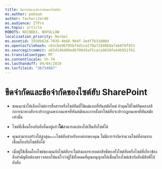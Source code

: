 ```yaml
---
title: ขีดจำกัดและข้อจำกัดของไซต์ฮับ
ms.author: pebaum
author: Techwriter40
ms.audience: ITPro
ms.topic: article
ROBOTS: NOINDEX, NOFOLLOW
localization_priority: Normal
ms.assetid: 1930b62d-7035-4b68-9b4f-3e4f7b31000d
ms.openlocfilehash: c63cbe96f95bf4d1ce279a7294069a7ab8f0f953
ms.sourcegitcommit: a65d196d00adb70045af5caca9828fe44b951f61
ms.translationtype: MT
ms.contentlocale: th-TH
ms.lasthandoff: 09/04/2019
ms.locfileid: "36754607"
---
```

# <a name="sharepoint-hub-site-limits-and-restrictions"></a>ขีดจำกัดและข้อจำกัดของไซต์ฮับ SharePoint

- ขอแนะนำให้เลือกไซต์การสื่อสารหรือไซต์ทีมที่ใช้แม่แบบที่ทันสมัยใหม่ ถ้าคุณใช้ไซต์ทีมคลาสสิกการนำทางฮับจะปรากฏเฉพาะบนเพจที่ทันสมัยและการตั้งค่าไซต์ฮับจะปรากฏบนเพจที่ทันสมัยเท่านั้น

- ไซต์ที่เชื่อมโยงกับฮับอื่นอยู่แล้ว**ไม่**สามารถแปลงไปเป็นฮับไซต์ได้ 

- คุณสามารถสร้างได้สูงสุด๑๐๐ไซต์ฮับสำหรับองค์กรของคุณ ไม่มีการจำกัดจำนวนไซต์ที่สามารถเชื่อมโยงกับไซต์ฮับได้

- เมื่อผู้ใช้เชื่อมโยงไซต์ของตนกับไซต์ฮับจะไม่ส่งผลกระทบต่อสิทธิ์ของทั้งไซต์ฮับหรือไซต์ที่เกี่ยวข้อง สิ่งสำคัญคือต้องตรวจสอบให้แน่ใจว่าผู้ใช้ทั้งหมดที่คุณอนุญาตให้เชื่อมโยงไซต์เข้ากับฮับมีสิทธิ์ไปยังฮับ



